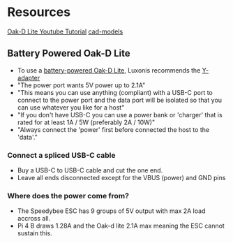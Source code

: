 # Resources
[Oak-D Lite Youtube Tutorial](https://www.youtube.com/watch?v=7BkHcJu57Cg)
[cad-models](https://github.com/luxonis/depthai-hardware/tree/master/DM9095_OAK-D-LITE_DepthAI_USB3C)

## Battery Powered Oak-D Lite
* To use a [battery-powered Oak-D Lite](https://discuss.luxonis.com/d/1767-powering-oak-d-lite), Luxonis recommends the [Y-adapter](https://docs.luxonis.com/projects/hardware/en/latest/pages/DM6010/#y-adapter)
* "The power port wants 5V power up to 2.1A"
* "This means you can use anything (compliant) with a USB-C port to connect to the power port and the data port will be isolated so that you can use whatever you like for a host"
* "If you don't have USB-C you can use a power bank or 'charger' that is rated for at least 1A / 5W (preferably 2A / 10W)"
* "Always connect the 'power' first before connected the host to the 'data'."

### Connect a spliced USB-C cable
* Buy a USB-C to USB-C cable and cut the one end.
* Leave all ends disconnected except for the VBUS (power) and GND pins

### Where does the power come from?
* The Speedybee ESC has 9 groups of 5V output with max 2A load accross all.
* Pi 4 B draws 1.28A and the Oak-d lite 2.1A max meaning the ESC cannot sustain this.